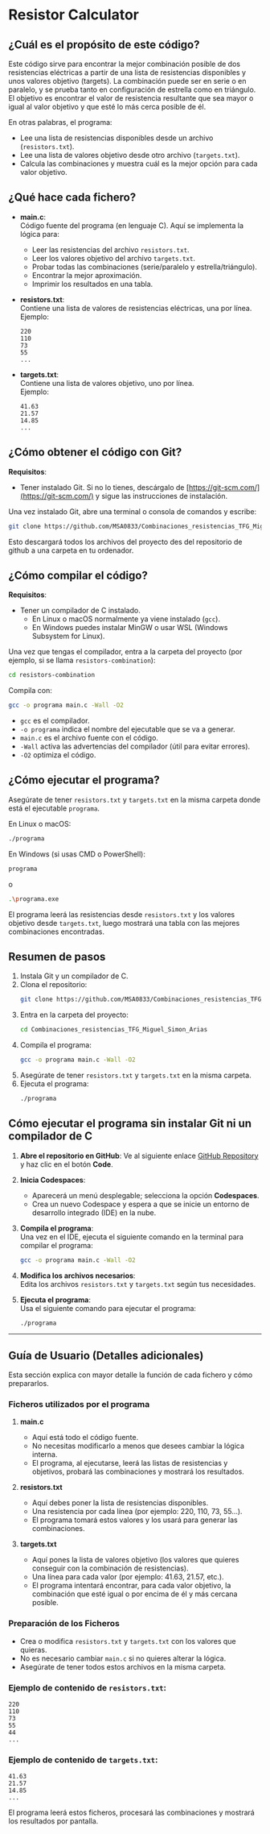 # Resistor Calculator

## ¿Cuál es el propósito de este código?

Este código sirve para encontrar la mejor combinación posible de dos resistencias eléctricas a partir de una lista de resistencias disponibles y unos valores objetivo (targets). La combinación puede ser en serie o en paralelo, y se prueba tanto en configuración de estrella como en triángulo. El objetivo es encontrar el valor de resistencia resultante que sea mayor o igual al valor objetivo y que esté lo más cerca posible de él.

En otras palabras, el programa:
- Lee una lista de resistencias disponibles desde un archivo (`resistors.txt`).
- Lee una lista de valores objetivo desde otro archivo (`targets.txt`).
- Calcula las combinaciones y muestra cuál es la mejor opción para cada valor objetivo.

## ¿Qué hace cada fichero?

- **main.c**:  
  Código fuente del programa (en lenguaje C). Aquí se implementa la lógica para:
  - Leer las resistencias del archivo `resistors.txt`.
  - Leer los valores objetivo del archivo `targets.txt`.
  - Probar todas las combinaciones (serie/paralelo y estrella/triángulo).
  - Encontrar la mejor aproximación.
  - Imprimir los resultados en una tabla.

- **resistors.txt**:  
  Contiene una lista de valores de resistencias eléctricas, una por línea.  
  Ejemplo:
  ```
  220
  110
  73
  55
  ...
  ```

- **targets.txt**:  
  Contiene una lista de valores objetivo, uno por línea.  
  Ejemplo:
  ```
  41.63
  21.57
  14.85
  ...
  ```

## ¿Cómo obtener el código con Git?

**Requisitos**:  
- Tener instalado Git. Si no lo tienes, descárgalo de [https://git-scm.com/](https://git-scm.com/) y sigue las instrucciones de instalación.

Una vez instalado Git, abre una terminal o consola de comandos y escribe:

```bash
git clone https://github.com/MSA0833/Combinaciones_resistencias_TFG_Miguel_Simon_Arias.git
```

Esto descargará todos los archivos del proyecto des del repositorio de github a una carpeta en tu ordenador.

## ¿Cómo compilar el código?

**Requisitos**:  
- Tener un compilador de C instalado.
  - En Linux o macOS normalmente ya viene instalado (`gcc`).
  - En Windows puedes instalar MinGW o usar WSL (Windows Subsystem for Linux).

Una vez que tengas el compilador, entra a la carpeta del proyecto (por ejemplo, si se llama `resistors-combination`):

```bash
cd resistors-combination
```

Compila con:

```bash
gcc -o programa main.c -Wall -O2
```

- `gcc` es el compilador.
- `-o programa` indica el nombre del ejecutable que se va a generar.
- `main.c` es el archivo fuente con el código.
- `-Wall` activa las advertencias del compilador (útil para evitar errores).
- `-O2` optimiza el código.

## ¿Cómo ejecutar el programa?

Asegúrate de tener `resistors.txt` y `targets.txt` en la misma carpeta donde está el ejecutable `programa`.

En Linux o macOS:

```bash
./programa
```

En Windows (si usas CMD o PowerShell):

```bash
programa
```
o
```bash
.\programa.exe
```

El programa leerá las resistencias desde `resistors.txt` y los valores objetivo desde `targets.txt`, luego mostrará una tabla con las mejores combinaciones encontradas.

## Resumen de pasos

1. Instala Git y un compilador de C.
2. Clona el repositorio:
   ```bash
   git clone https://github.com/MSA0833/Combinaciones_resistencias_TFG_Miguel_Simon_Arias.git
   ```
3. Entra en la carpeta del proyecto:
   ```bash
   cd Combinaciones_resistencias_TFG_Miguel_Simon_Arias
   ```
4. Compila el programa:
   ```bash
   gcc -o programa main.c -Wall -O2
   ```
5. Asegúrate de tener `resistors.txt` y `targets.txt` en la misma carpeta.
6. Ejecuta el programa:
   ```bash
   ./programa
   ```

## Cómo ejecutar el programa sin instalar Git ni un compilador de C

1. **Abre el repositorio en GitHub**: Ve al siguiente enlace [GitHub Repository](https://github.com/MSA0833/Combinaciones_resistencias_TFG_Miguel_Simon_Arias/tree/main) y haz clic en el botón **Code**.

2. **Inicia Codespaces**:  
   - Aparecerá un menú desplegable; selecciona la opción **Codespaces**.  
   - Crea un nuevo Codespace y espera a que se inicie un entorno de desarrollo integrado (IDE) en la nube.

3. **Compila el programa**:  
   Una vez en el IDE, ejecuta el siguiente comando en la terminal para compilar el programa:  
   ```bash
   gcc -o programa main.c -Wall -O2
   ```

4. **Modifica los archivos necesarios**:  
   Edita los archivos `resistors.txt` y `targets.txt` según tus necesidades.

5. **Ejecuta el programa**:  
   Usa el siguiente comando para ejecutar el programa:  
   ```bash
   ./programa
   ```
---

## Guía de Usuario (Detalles adicionales)

Esta sección explica con mayor detalle la función de cada fichero y cómo prepararlos.

### Ficheros utilizados por el programa

1. **main.c**  
   - Aquí está todo el código fuente.
   - No necesitas modificarlo a menos que desees cambiar la lógica interna.
   - El programa, al ejecutarse, leerá las listas de resistencias y objetivos, probará las combinaciones y mostrará los resultados.

2. **resistors.txt**  
   - Aquí debes poner la lista de resistencias disponibles.
   - Una resistencia por cada línea (por ejemplo: 220, 110, 73, 55...).
   - El programa tomará estos valores y los usará para generar las combinaciones.

3. **targets.txt**  
   - Aquí pones la lista de valores objetivo (los valores que quieres conseguir con la combinación de resistencias).
   - Una línea para cada valor (por ejemplo: 41.63, 21.57, etc.).
   - El programa intentará encontrar, para cada valor objetivo, la combinación que esté igual o por encima de él y más cercana posible.

### Preparación de los Ficheros

- Crea o modifica `resistors.txt` y `targets.txt` con los valores que quieras.
- No es necesario cambiar `main.c` si no quieres alterar la lógica.
- Asegúrate de tener todos estos archivos en la misma carpeta.

### Ejemplo de contenido de `resistors.txt`:

```  
220
110
73
55
44
...
```

### Ejemplo de contenido de `targets.txt`:

```
41.63
21.57
14.85
...
```

El programa leerá estos ficheros, procesará las combinaciones y mostrará los resultados por pantalla.
